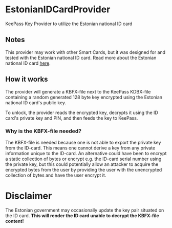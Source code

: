 # EstonianIDCardProvider
KeePass Key Provider to utilize the Estonian national ID card

## Notes
This provider may work with other Smart Cards, but it was designed for and tested with the Estonian national ID card.
Read more about the Estonian national ID card [here](https://open-eid.github.io/).

## How it works
The provider will generate a KBFX-file next to the KeePass KDBX-file containing a random generated 128 byte key encrypted using the Estonian national ID card's public key.

To unlock, the provider reads the encrypted key, decrypts it using the ID card's private key and PIN, and then feeds the key to KeePass.

### Why is the KBFX-file needed?
The KBFX-file is needed because one is not able to export the private key from the ID-card. This means one cannot derive a key from any private information unique to the ID-card. An alternative could have been to encrypt a static collection of bytes or encrypt e.g. the ID-card serial number using the private key, but this could potentially allow an attacker to acquire the encrypted bytes from the user by providing the user with the unencrypted collection of bytes and have the user encrypt it.

# Disclaimer
The Estonian government may occasionally update the key pair situated on the ID card. **This will render the ID card unable to decrypt the KBFX-file content!**
